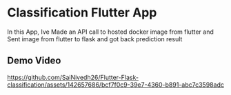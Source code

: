 # Classification Flutter App 

In this App, Ive Made an API call to hosted docker image from flutter and Sent image from flutter to flask and got back prediction result


## Demo Video


https://github.com/SaiNivedh26/Flutter-Flask-classification/assets/142657686/bcf7f0c9-39e7-4360-b891-abc7c3598adc

